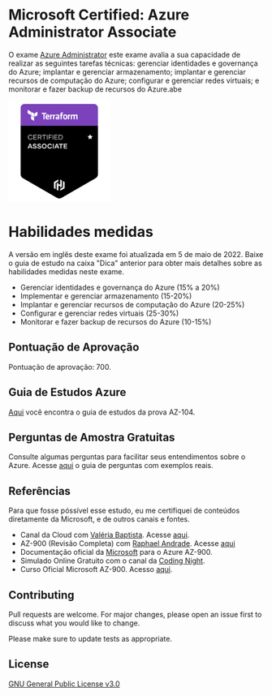 # Microsoft Certified: Azure Administrator Associate 
O exame [Azure Administrator](https://docs.microsoft.com/pt-br/certifications/exams/az-104) este exame avalia a sua capacidade de realizar as seguintes tarefas técnicas: gerenciar identidades e governança do Azure; implantar e gerenciar armazenamento; implantar e gerenciar recursos de computação do Azure; configurar e gerenciar redes virtuais; e monitorar e fazer backup de recursos do Azure.abe

<img src="https://github.com/Terraform-Tutorials/learn-terraform-associate-exam/blob/main/terraform-objectives/images/terra10.png" width="200" height="200"/>

# Habilidades medidas
A versão em inglês deste exame foi atualizada em 5 de maio de 2022. Baixe o guia de estudo na caixa "Dica" anterior para obter mais detalhes sobre as habilidades medidas neste exame.
- Gerenciar identidades e governança do Azure (15% a 20%)
- Implementar e gerenciar armazenamento (15-20%)
- Implantar e gerenciar recursos de computação do Azure (20-25%)
- Configurar e gerenciar redes virtuais (25-30%)
- Monitorar e fazer backup de recursos do Azure (10-15%)

## Pontuação de Aprovação
Pontuação de aprovação: 700.

## Guia de Estudos Azure
[Aqui](https://query.prod.cms.rt.microsoft.com/cms/api/am/binary/RE4pCWy) você encontra o guia de estudos da prova AZ-104.

## Perguntas de Amostra Gratuitas
Consulte algumas perguntas para facilitar seus entendimentos sobre o Azure. Acesse [aqui](https://learn.microsoft.com/pt-br/certifications/resources/az-104-sample-questions?azure-portal=true) o guia de perguntas com exemplos reais.

## Referências
Para que fosse póssível esse estudo, eu me certifiquei de conteúdos diretamente da Microsoft, e de outros canais e fontes.

- Canal da Cloud com [Valéria Baptista](https://www.linkedin.com/in/valeriabaptista/). Acesse [aqui](https://www.youtube.com/watch?v=4ub1uGKQK6U&ab_channel=CanaldaCloud).
- AZ-900 (Revisão Completa) com [Raphael Andrade](https://www.linkedin.com/in/tftec-treinamentos-online-625816191/). Acesse [aqui](https://www.youtube.com/watch?v=DlfDKhFb1XU&ab_channel=RaphaelAndrade)
- Documentação oficial da [Microsoft](https://docs.microsoft.com/pt-br/certifications/exams/az-900) para o Azure AZ-900.
- Simulado Online Gratuito com o canal da [Coding Night](https://www.youtube.com/watch?v=5ZZq54iQkS0&ab_channel=CodingNight).
- Curso Oficial Microsoft AZ-900. Acesso [aqui](https://www.kasolution.com.br/Home).

## Contributing
Pull requests are welcome. For major changes, please open an issue first to discuss what you would like to change.

Please make sure to update tests as appropriate.

## License
[GNU General Public License v3.0](https://github.com/azure-expert/az-900/blob/main/LICENSE)






